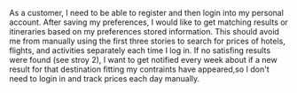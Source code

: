As a customer, I need to be able to register and then login into my personal account. After saving my preferences, 
I would like to get matching results or itineraries based on my preferences stored information. This should avoid me
from manually using the first three stories to search for prices of hotels, flights, and activities separately each time I log in. 
If no satisfing results were found (see stroy 2), I want to get notified every week about if a new result for that destination
fitting my contraints have appeared,so I don't need to login in and track prices each day manually.

